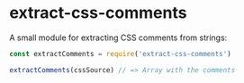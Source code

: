 # extract-css-comments

A small module for extracting CSS comments from strings:

```js
const extractComments = require('extract-css-comments')

extractComments(cssSource) // => Array with the comments
```
